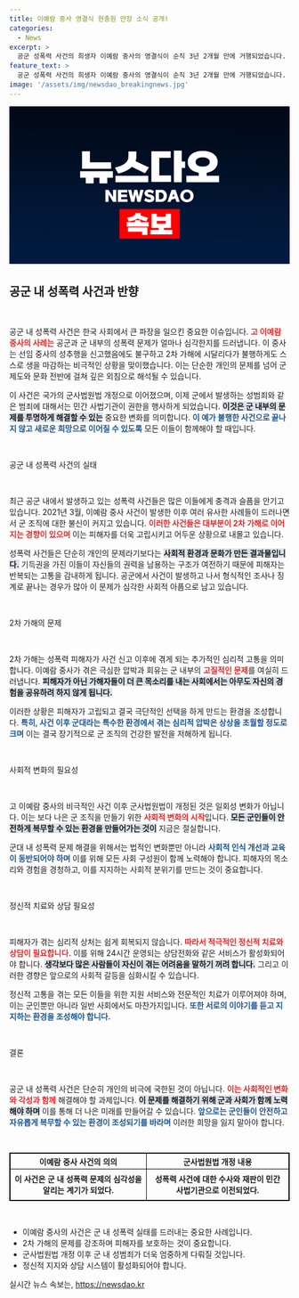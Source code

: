 ```yaml
---
title: 이예람 중사 영결식 현충원 안장 소식 공개!
categories:
  - News
excerpt: >
  공군 성폭력 사건의 희생자 이예람 중사의 영결식이 순직 3년 2개월 만에 거행되었습니다. 성추행 신고 후 극심한 2차 가해를 겪다가 안타깝게도 목숨을 잃은 이 중사는 군 법 개정의 계기가 되었습니다.
feature_text: >
  공군 성폭력 사건의 희생자 이예람 중사의 영결식이 순직 3년 2개월 만에 거행되었습니다. 성추행 신고 후 극심한 2차 가해를 겪다가 안타깝게도 목숨을 잃은 이 중사는 군 법 개정의 계기가 되었습니다.
image: '/assets/img/newsdao_breakingnews.jpg'
---
```


<p><img src="/assets/img/newsdao_breakingnews.jpg" alt="firstkoreanews 속보" /></p>

<h2 data-ke-size="size26">공군 내 성폭력 사건과 반향</h2>

<p data-ke-size="size16">&nbsp;</p>

<p>공군 내 성폭력 사건은 한국 사회에서 큰 파장을 일으킨 중요한 이슈입니다. <b><span style="color: #ee2323;">고 이예람 중사의 사례는</span></b> 공군과 군 내부의 성폭력 문제가 얼마나 심각한지를 드러냅니다. 이 중사는 선임 중사의 성추행을 신고했음에도 불구하고 2차 가해에 시달리다가 불행하게도 스스로 생을 마감하는 비극적인 상황을 맞이했습니다. 이는 단순한 개인의 문제를 넘어 군 제도와 문화 전반에 걸쳐 깊은 외침으로 해석될 수 있습니다. </p>

<p>이 사건은 국가의 군사법원법 개정으로 이어졌으며, 이제 군에서 발생하는 성범죄와 같은 범죄에 대해서는 민간 사법기관이 권한을 행사하게 되었습니다. <b><span style="background-color: #21538527;">이것은 군 내부의 문제를 투명하게 해결할 수 있는</span></b> 중요한 변화를 의미합니다. <b><span style="color: #1a5490;">이 예가 불행한 사건으로 끝나지 않고 새로운 희망으로 이어질 수 있도록</span></b> 모든 이들이 함께해야 할 때입니다.</p>

<p data-ke-size="size16">&nbsp;</p>

<p>공군 내 성폭력 사건의 실태</p>

<p data-ke-size="size16">&nbsp;</p>

<p>최근 공군 내에서 발생하고 있는 성폭력 사건들은 많은 이들에게 충격과 슬픔을 안기고 있습니다. 2021년 3월, 이예람 중사 사건이 발생한 이후 여러 유사한 사례들이 드러나면서 군 조직에 대한 불신이 커지고 있습니다. <b><span style="color: #ee2323;">이러한 사건들은 대부분이 2차 가해로 이어지는 경향이 있으며</span></b> 이는 피해자를 더욱 고립시키고 어두운 상황으로 내몰고 있습니다. </p>

<p>성폭력 사건들은 단순히 개인의 문제라기보다는 <b><span style="background-color: #21538527;">사회적 환경과 문화가 만든 결과물입니다.</span></b> 기득권을 가진 이들이 자신들의 권력을 남용하는 구조가 여전하기 때문에 피해자는 반복되는 고통을 감내하게 됩니다. 공군에서 사건이 발생하고 나서 형식적인 조사나 징계로 끝나는 경우가 많아 이 문제가 심각한 사회적 아픔으로 남고 있습니다. </p>

<p data-ke-size="size16">&nbsp;</p>

<p>2차 가해의 문제</p>

<p data-ke-size="size16">&nbsp;</p>

<p>2차 가해는 성폭력 피해자가 사건 신고 이후에 겪게 되는 추가적인 심리적 고통을 의미합니다. 이예람 중사가 겪은 극심한 압박과 회유는 군 내부의 <b><span style="color: #ee2323;">고질적인 문제</span></b>를 여실히 드러냅니다. <b><span style="background-color: #21538527;">피해자가 아닌 가해자들이 더 큰 목소리를 내는 사회에서는 아무도 자신의 경험을 공유하려 하지 않게 됩니다.</span></b> </p>

<p>이러한 상황은 피해자가 고립되고 결국 극단적인 선택을 하게 만드는 환경을 조성합니다. <b><span style="color: #1a5490;">특히, 사건 이후 군대라는 특수한 환경에서 겪는 심리적 압박은 상상을 초월할 정도로 크며</span></b> 이는 결국 장기적으로 군 조직의 건강한 발전을 저해하게 됩니다. </p>

<p data-ke-size="size16">&nbsp;</p>

<p>사회적 변화의 필요성</p>

<p data-ke-size="size16">&nbsp;</p>

<p>고 이예람 중사의 비극적인 사건 이후 군사법원법이 개정된 것은 일회성 변화가 아닙니다. 이는 보다 나은 군 조직을 만들기 위한 <b><span style="color: #ee2323;">사회적 변화의 시작</span></b>입니다. <b><span style="background-color: #21538527;">모든 군인들이 안전하게 복무할 수 있는 환경을 만들어가는 것이</span></b> 지금은 절실합니다. </p>

<p>군대 내 성폭력 문제 해결을 위해서는 법적인 변화뿐만 아니라 <b><span style="color: #1a5490;">사회적 인식 개선과 교육이 동반되어야 하며</span></b> 이를 위해 모든 사회 구성원이 함께 노력해야 합니다. 피해자의 목소리와 경험을 경청하고, 이를 지지하는 사회적 분위기를 만드는 것이 중요합니다. </p>

<p data-ke-size="size16">&nbsp;</p>

<p>정신적 치료와 상담 필요성 </p>

<p data-ke-size="size16">&nbsp;</p>

<p>피해자가 겪는 심리적 상처는 쉽게 회복되지 않습니다. <b><span style="color: #ee2323;">따라서 적극적인 정신적 치료와 상담이 필요합니다.</span></b> 이를 위해 24시간 운영되는 상담전화와 같은 서비스가 활성화되어야 합니다. <b><span style="background-color: #21538527;">생각보다 많은 사람들이 자신이 겪는 어려움을 말하기 꺼려 합니다.</span></b> 그리고 이러한 경향은 앞으로의 사회적 갈등을 심화시킬 수 있습니다.</p>

<p>정신적 고통을 겪는 모든 이들을 위한 지원 서비스와 전문적인 치료가 이루어져야 하며, 이는 군인뿐만 아니라 일반 사회에서도 마찬가지입니다. <b><span style="color: #1a5490;">또한 서로의 이야기를 듣고 지지하는 환경을 조성해야 합니다.</span></b> </p>

<p data-ke-size="size16">&nbsp;</p>

<p>결론</p>

<p data-ke-size="size16">&nbsp;</p>

<p>공군 내 성폭력 사건은 단순히 개인의 비극에 국한된 것이 아닙니다. <b><span style="color: #ee2323;">이는 사회적인 변화와 각성과 함께</span></b> 해결해야 할 과제입니다. <b><span style="background-color: #21538527;">이 문제를 해결하기 위해 군과 사회가 함께 노력해야 하며</span></b> 이를 통해 더 나은 미래를 만들어갈 수 있습니다. <b><span style="color: #1a5490;">앞으로는 군인들이 안전하고 자유롭게 복무할 수 있는 환경이 조성되기를 바라며</span></b> 이러한 희망을 잃지 말아야 합니다.</p>

<p data-ke-size="size16">&nbsp;</p>

<table style="border: 1px solid #000; border-collapse: collapse; width: 100%;">
  <tr>
    <th style="border: 1px solid #000; text-align: center;">이예람 중사 사건의 의의</th>
    <th style="border: 1px solid #000; text-align: center;">군사법원법 개정 내용</th>
  </tr>
  <tr>
    <td style="border: 1px solid #000; text-align: center; height: 50px;"><b>이 사건은 군 내 성폭력 문제의 심각성을 알리는 계기가 되었다.</b></td>
    <td style="border: 1px solid #000; text-align: center; height: 50px;"><b>성폭력 사건에 대한 수사와 재판이 민간 사법기관으로 이전되었다.</b></td>
  </tr>
</table>

<p data-ke-size="size16">&nbsp;</p>

<ul>
  <li>이예람 중사의 사건은 군 내 성폭력 실태를 드러내는 중요한 사례입니다.</li>
  <li>2차 가해의 문제를 강조하며 피해자를 보호하는 것이 중요합니다.</li>
  <li>군사법원법 개정 이후 군 내 성범죄가 더욱 엄중하게 다뤄질 것입니다.</li>
  <li>정신적 지지와 상담 시스템이 활성화되어야 합니다.</li>
</ul>
실시간 뉴스 속보는, <a href="https://newsdao.kr" rel="dofollow">https://newsdao.kr</a>


